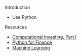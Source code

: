 Introduction
- Use Python

Resources
- [Computational Investing, Part I](https://www.coursera.org/learn/computational-investing)
- [Python for Finance](http://shop.oreilly.com/product/0636920032441.do)
- [Machine Learning](http://www.cs.cmu.edu/~tom/mlbook.html)
